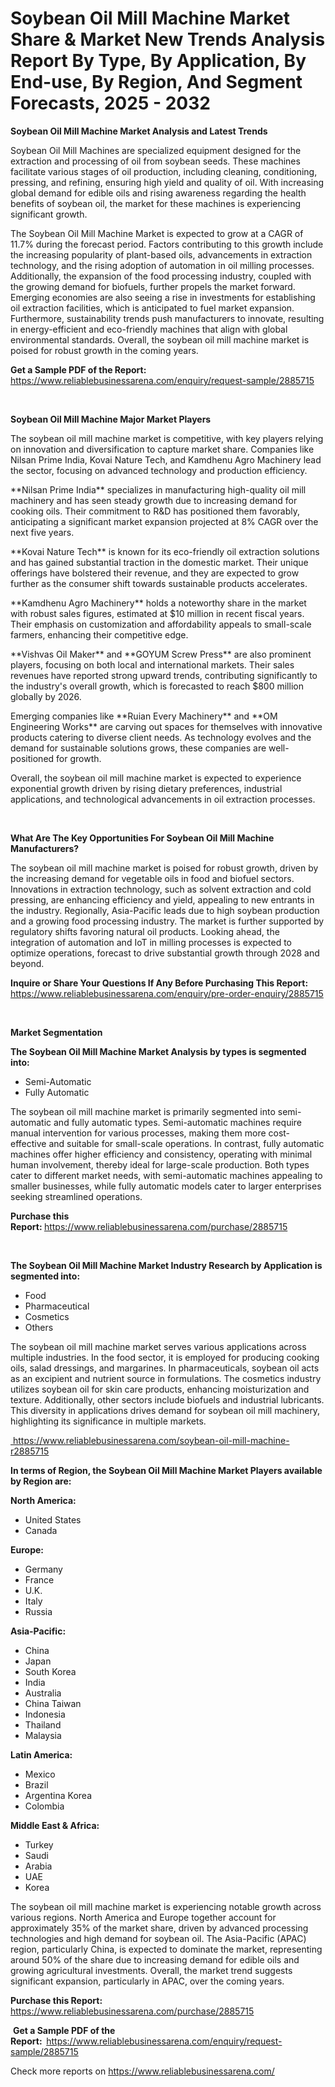 <p><h1>Soybean Oil Mill Machine Market Share & Market New Trends Analysis Report By Type, By Application, By End-use, By Region, And Segment Forecasts, 2025 - 2032</h1></p><p><strong>Soybean Oil Mill Machine Market Analysis and Latest Trends</strong></p>
<p><p>Soybean Oil Mill Machines are specialized equipment designed for the extraction and processing of oil from soybean seeds. These machines facilitate various stages of oil production, including cleaning, conditioning, pressing, and refining, ensuring high yield and quality of oil. With increasing global demand for edible oils and rising awareness regarding the health benefits of soybean oil, the market for these machines is experiencing significant growth.</p><p>The Soybean Oil Mill Machine Market is expected to grow at a CAGR of 11.7% during the forecast period. Factors contributing to this growth include the increasing popularity of plant-based oils, advancements in extraction technology, and the rising adoption of automation in oil milling processes. Additionally, the expansion of the food processing industry, coupled with the growing demand for biofuels, further propels the market forward. Emerging economies are also seeing a rise in investments for establishing oil extraction facilities, which is anticipated to fuel market expansion. Furthermore, sustainability trends push manufacturers to innovate, resulting in energy-efficient and eco-friendly machines that align with global environmental standards. Overall, the soybean oil mill machine market is poised for robust growth in the coming years.</p></p>
<p><strong>Get a Sample PDF of the Report:&nbsp;</strong> <a href="https://www.reliablebusinessarena.com/enquiry/request-sample/2885715?utm_campaign=3121&utm_medium=2&utm_source=Github&utm_content=ia&utm_term=13032025&utm_id=soybean-oil-mill-machine">https://www.reliablebusinessarena.com/enquiry/request-sample/2885715</a></p>
<p>&nbsp;</p>
<p><strong>Soybean Oil Mill Machine Major Market Players</strong></p>
<p><p>The soybean oil mill machine market is competitive, with key players relying on innovation and diversification to capture market share. Companies like Nilsan Prime India, Kovai Nature Tech, and Kamdhenu Agro Machinery lead the sector, focusing on advanced technology and production efficiency.</p><p>**Nilsan Prime India** specializes in manufacturing high-quality oil mill machinery and has seen steady growth due to increasing demand for cooking oils. Their commitment to R&D has positioned them favorably, anticipating a significant market expansion projected at 8% CAGR over the next five years.</p><p>**Kovai Nature Tech** is known for its eco-friendly oil extraction solutions and has gained substantial traction in the domestic market. Their unique offerings have bolstered their revenue, and they are expected to grow further as the consumer shift towards sustainable products accelerates.</p><p>**Kamdhenu Agro Machinery** holds a noteworthy share in the market with robust sales figures, estimated at $10 million in recent fiscal years. Their emphasis on customization and affordability appeals to small-scale farmers, enhancing their competitive edge.</p><p>**Vishvas Oil Maker** and **GOYUM Screw Press** are also prominent players, focusing on both local and international markets. Their sales revenues have reported strong upward trends, contributing significantly to the industry's overall growth, which is forecasted to reach $800 million globally by 2026.</p><p>Emerging companies like **Ruian Every Machinery** and **OM Engineering Works** are carving out spaces for themselves with innovative products catering to diverse client needs. As technology evolves and the demand for sustainable solutions grows, these companies are well-positioned for growth. </p><p>Overall, the soybean oil mill machine market is expected to experience exponential growth driven by rising dietary preferences, industrial applications, and technological advancements in oil extraction processes.</p></p>
<p>&nbsp;</p>
<p><strong>What Are The Key Opportunities For Soybean Oil Mill Machine Manufacturers?</strong></p>
<p><p>The soybean oil mill machine market is poised for robust growth, driven by the increasing demand for vegetable oils in food and biofuel sectors. Innovations in extraction technology, such as solvent extraction and cold pressing, are enhancing efficiency and yield, appealing to new entrants in the industry. Regionally, Asia-Pacific leads due to high soybean production and a growing food processing industry. The market is further supported by regulatory shifts favoring natural oil products. Looking ahead, the integration of automation and IoT in milling processes is expected to optimize operations, forecast to drive substantial growth through 2028 and beyond.</p></p>
<p><strong>Inquire or Share Your Questions If Any Before Purchasing This Report:</strong> <a href="https://www.reliablebusinessarena.com/enquiry/pre-order-enquiry/2885715?utm_campaign=3121&utm_medium=2&utm_source=Github&utm_content=ia&utm_term=13032025&utm_id=soybean-oil-mill-machine">https://www.reliablebusinessarena.com/enquiry/pre-order-enquiry/2885715</a></p>
<p>&nbsp;</p>
<p><strong>Market Segmentation</strong></p>
<p><strong>The Soybean Oil Mill Machine Market Analysis by types is segmented into:</strong></p>
<p><ul><li>Semi-Automatic</li><li>Fully Automatic</li></ul></p>
<p><p>The soybean oil mill machine market is primarily segmented into semi-automatic and fully automatic types. Semi-automatic machines require manual intervention for various processes, making them more cost-effective and suitable for small-scale operations. In contrast, fully automatic machines offer higher efficiency and consistency, operating with minimal human involvement, thereby ideal for large-scale production. Both types cater to different market needs, with semi-automatic machines appealing to smaller businesses, while fully automatic models cater to larger enterprises seeking streamlined operations.</p></p>
<p><strong>Purchase this Report:&nbsp;</strong><a href="https://www.reliablebusinessarena.com/purchase/2885715?utm_campaign=3121&utm_medium=2&utm_source=Github&utm_content=ia&utm_term=13032025&utm_id=soybean-oil-mill-machine">https://www.reliablebusinessarena.com/purchase/2885715</a></p>
<p>&nbsp;</p>
<p><strong>The Soybean Oil Mill Machine Market Industry Research by Application is segmented into:</strong></p>
<p><ul><li>Food</li><li>Pharmaceutical</li><li>Cosmetics</li><li>Others</li></ul></p>
<p><p>The soybean oil mill machine market serves various applications across multiple industries. In the food sector, it is employed for producing cooking oils, salad dressings, and margarines. In pharmaceuticals, soybean oil acts as an excipient and nutrient source in formulations. The cosmetics industry utilizes soybean oil for skin care products, enhancing moisturization and texture. Additionally, other sectors include biofuels and industrial lubricants. This diversity in applications drives demand for soybean oil mill machinery, highlighting its significance in multiple markets.</p></p>
<p><a href="https://www.reliablebusinessarena.com/soybean-oil-mill-machine-r2885715?utm_campaign=3121&utm_medium=2&utm_source=Github&utm_content=ia&utm_term=13032025&utm_id=soybean-oil-mill-machine">&nbsp;https://www.reliablebusinessarena.com/soybean-oil-mill-machine-r2885715</a></p>
<p><strong>In terms of Region, the Soybean Oil Mill Machine Market Players available by Region are:</strong></p>
<p>
    <p> <strong> North America: </strong>
        <ul>
            <li>United States</li>
            <li>Canada</li>
        </ul>
        </p> 
    <p> <strong> Europe: </strong>
        <ul>
            <li>Germany</li>
            <li>France</li>
            <li>U.K.</li>
            <li>Italy</li>
            <li>Russia</li>
        </ul>
        </p> 
    <p> <strong> Asia-Pacific: </strong>
        <ul>
            <li>China</li>
            <li>Japan</li>
            <li>South Korea</li>
            <li>India</li>
            <li>Australia</li>
            <li>China Taiwan</li>
            <li>Indonesia</li>
            <li>Thailand</li>
            <li>Malaysia</li>
        </ul>
        </p> 
    <p> <strong> Latin America: </strong>
        <ul>
            <li>Mexico</li>
            <li>Brazil</li>
            <li>Argentina Korea</li>
            <li>Colombia</li>
        </ul>
        </p> 
    <p> <strong> Middle East & Africa: </strong>
        <ul>
            <li>Turkey</li>
            <li>Saudi</li>
            <li>Arabia</li>
            <li>UAE</li>
            <li>Korea</li>
        </ul>
    </p>
    </p>
<p><p>The soybean oil mill machine market is experiencing notable growth across various regions. North America and Europe together account for approximately 35% of the market share, driven by advanced processing technologies and high demand for soybean oil. The Asia-Pacific (APAC) region, particularly China, is expected to dominate the market, representing around 50% of the share due to increasing demand for edible oils and growing agricultural investments. Overall, the market trend suggests significant expansion, particularly in APAC, over the coming years.</p></p>
<p><strong>Purchase this Report: </strong><a href="https://www.reliablebusinessarena.com/purchase/2885715?utm_campaign=3121&utm_medium=2&utm_source=Github&utm_content=ia&utm_term=13032025&utm_id=soybean-oil-mill-machine">https://www.reliablebusinessarena.com/purchase/2885715</a></p>
<p>&nbsp;<strong>Get a Sample PDF of the Report:&nbsp;&nbsp;</strong><a href="https://www.reliablebusinessarena.com/enquiry/request-sample/2885715?utm_campaign=3121&utm_medium=2&utm_source=Github&utm_content=ia&utm_term=13032025&utm_id=soybean-oil-mill-machine">https://www.reliablebusinessarena.com/enquiry/request-sample/2885715</a></p>
<p><strong></strong></p>
<p>Check more reports on <a href="https://www.reliablebusinessarena.com/?utm_campaign=3121&utm_medium=2&utm_source=Github&utm_content=ia&utm_term=13032025&utm_id=soybean-oil-mill-machine">https://www.reliablebusinessarena.com/</a></p>